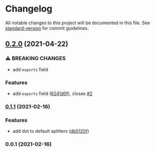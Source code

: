 # Changelog

All notable changes to this project will be documented in this file. See [standard-version](https://github.com/conventional-changelog/standard-version) for commit guidelines.

## [0.2.0](https://github.com/nuxt-contrib/scule/compare/v0.1.1...v0.2.0) (2021-04-22)


### ⚠ BREAKING CHANGES

* add `exports` field

### Features

* add `exports` field ([6241d0f](https://github.com/nuxt-contrib/scule/commit/6241d0f2b4892c5edc820fb2271b6666ef564af0)), closes [#2](https://github.com/nuxt-contrib/scule/issues/2)

### [0.1.1](https://github.com/nuxt-contrib/scule/compare/v0.1.0...v0.1.1) (2021-02-16)


### Features

* add dot to default splitters ([db5120f](https://github.com/nuxt-contrib/scule/commit/db5120fddf22850255f7c0d1283aad7d8c53cf5b))

### 0.0.1 (2021-02-16)

